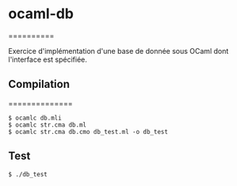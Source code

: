# ocaml-db
==========

Exercice d'implémentation d'une base de donnée sous OCaml dont l'interface est spécifiée.


## Compilation
==============

```
$ ocamlc db.mli
$ ocamlc str.cma db.ml
$ ocamlc str.cma db.cmo db_test.ml -o db_test
```

## Test
```
$ ./db_test
```
